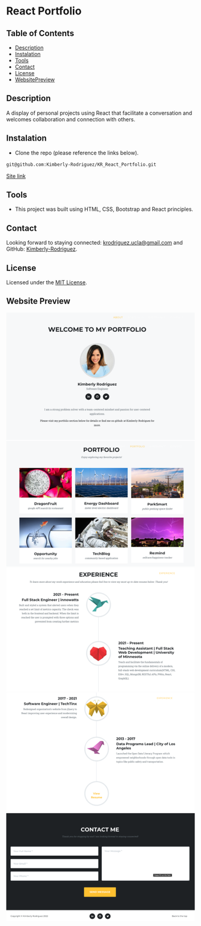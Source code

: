 # React Portfolio

## Table of Contents

- [Description](#description)
- [Instalation](#instalation)
- [Tools](#tools)
- [Contact](#contact)
- [License](#license)
- [WebsitePreview](#websitepreview)

## Description

A display of personal projects using React that facilitate a conversation and welcomes collaboration and connection with others.

## Instalation

- Clone the repo (please reference the links below).

```md
git@github.com:Kimberly-Rodriguez/KR_React_Portfolio.git
```

[Site link](https://kimberly-rodriguez-portfolio.onrender.com/)

## Tools

- This project was built using HTML, CSS, Bootstrap and React principles.

## Contact

Looking forward to staying connected: krodriguez.ucla@gmail.com and GitHub: [Kimberly-Rodriguez](https://github.com/Kimberly-Rodriguez).

## License

Licensed under the [MIT License](LICENSE).

## Website Preview

![about section](./src/images/aboutPage.png)
![portfolio section](./src/images/portfolioPage.png)
![experience section](./src/images/experiencePage.png)
![experienceTwo section](./src/images/experienceTwoPage.png)
![contact section](./src/images/contactPage.png)
